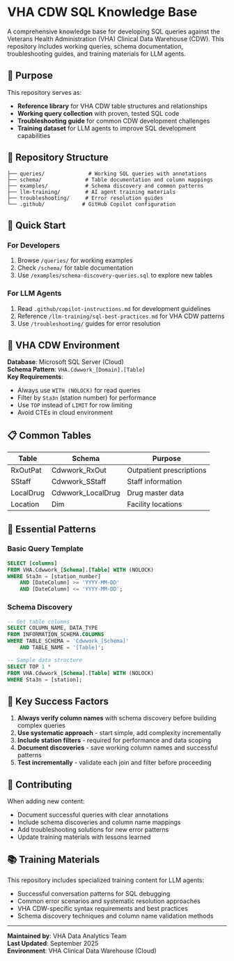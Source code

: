 # VHA CDW SQL Knowledge Base

A comprehensive knowledge base for developing SQL queries against the Veterans Health Administration (VHA) Clinical Data Warehouse (CDW). This repository includes working queries, schema documentation, troubleshooting guides, and training materials for LLM agents.

## 🎯 Purpose

This repository serves as:
- **Reference library** for VHA CDW table structures and relationships
- **Working query collection** with proven, tested SQL code
- **Troubleshooting guide** for common CDW development challenges  
- **Training dataset** for LLM agents to improve SQL development capabilities

## 📁 Repository Structure

```
├── queries/              # Working SQL queries with annotations
├── schema/              # Table documentation and column mappings  
├── examples/            # Schema discovery and common patterns
├── llm-training/        # AI agent training materials
├── troubleshooting/     # Error resolution guides
└── .github/            # GitHub Copilot configuration
```

## 🚀 Quick Start

### For Developers
1. Browse `/queries/` for working examples
2. Check `/schema/` for table documentation
3. Use `/examples/schema-discovery-queries.sql` to explore new tables

### For LLM Agents
1. Read `.github/copilot-instructions.md` for development guidelines
2. Reference `/llm-training/sql-best-practices.md` for VHA CDW patterns
3. Use `/troubleshooting/` guides for error resolution

## 🏥 VHA CDW Environment

**Database**: Microsoft SQL Server (Cloud)  
**Schema Pattern**: `VHA.Cdwwork_[Domain].[Table]`  
**Key Requirements**:
- Always use `WITH (NOLOCK)` for read queries
- Filter by `Sta3n` (station number) for performance
- Use `TOP` instead of `LIMIT` for row limiting
- Avoid CTEs in cloud environment

## 📋 Common Tables

| Table | Schema | Purpose |
|-------|--------|---------|
| RxOutPat | Cdwwork_RxOut | Outpatient prescriptions |
| SStaff | Cdwwork_SStaff | Staff information |
| LocalDrug | Cdwwork_LocalDrug | Drug master data |
| Location | Dim | Facility locations |

## 🔧 Essential Patterns

### Basic Query Template
```sql
SELECT [columns]
FROM VHA.Cdwwork_[Schema].[Table] WITH (NOLOCK)
WHERE Sta3n = [station_number]
    AND [DateColumn] >= 'YYYY-MM-DD'
    AND [DateColumn] <= 'YYYY-MM-DD';
```

### Schema Discovery
```sql
-- Get table columns
SELECT COLUMN_NAME, DATA_TYPE
FROM INFORMATION_SCHEMA.COLUMNS 
WHERE TABLE_SCHEMA = 'Cdwwork_[Schema]'
    AND TABLE_NAME = '[Table]';

-- Sample data structure
SELECT TOP 1 * 
FROM VHA.Cdwwork_[Schema].[Table] WITH (NOLOCK)
WHERE Sta3n = [station];
```

## 🎯 Key Success Factors

1. **Always verify column names** with schema discovery before building complex queries
2. **Use systematic approach** - start simple, add complexity incrementally  
3. **Include station filters** - required for performance and data scoping
4. **Document discoveries** - save working column names and successful patterns
5. **Test incrementally** - validate each join and filter before proceeding

## 🤝 Contributing

When adding new content:
- Document successful queries with clear annotations
- Include schema discoveries and column name mappings
- Add troubleshooting solutions for new error patterns
- Update training materials with lessons learned

## 📚 Training Materials

This repository includes specialized training content for LLM agents:
- Successful conversation patterns for SQL debugging
- Common error scenarios and systematic resolution approaches
- VHA CDW-specific syntax requirements and best practices
- Schema discovery techniques and column name validation methods

---

**Maintained by**: VHA Data Analytics Team  
**Last Updated**: September 2025  
**Environment**: VHA Clinical Data Warehouse (Cloud)